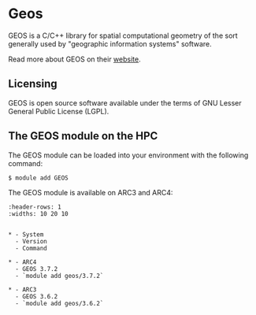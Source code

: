 # Geos

GEOS is a C/C++ library for spatial computational geometry of the sort generally used by "geographic information systems" software.

Read more about GEOS on their [website](https://libgeos.org/).



## Licensing 

GEOS is open source software available under the terms of GNU Lesser General Public License (LGPL).



## The GEOS module on the HPC

The GEOS module can be loaded into your environment with the following command:

```bash
$ module add GEOS
```

The GEOS module is available on ARC3 and ARC4:

```{list-table}
:header-rows: 1
:widths: 10 20 10


* - System
  - Version
  - Command

* - ARC4
  - GEOS 3.7.2
  - `module add geos/3.7.2`

* - ARC3
  - GEOS 3.6.2
  - `module add geos/3.6.2`

```